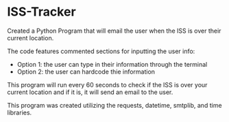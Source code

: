 # ISS-Tracker
Created a Python Program that will email the user when the ISS is over their current location.

The code features commented sections for inputting the user info:
- Option 1: the user can type in their information through the terminal 
- Option 2: the user can hardcode thie information

This program will run every 60 seconds to check if the ISS is over your current location and if it is, it will send an email to the user. 

This program was created utilizing the requests, datetime, smtplib, and time libraries. 
